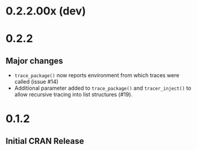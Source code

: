 0.2.2.00x (dev)
===================


0.2.2
===================

## Major changes

- `trace_package()` now reports environment from which traces were called (issue #14)
- Additional parameter added to `trace_package()` and `tracer_inject()` to allow recursive tracing into list structures (#19).

0.1.2
===================

## Initial CRAN Release
